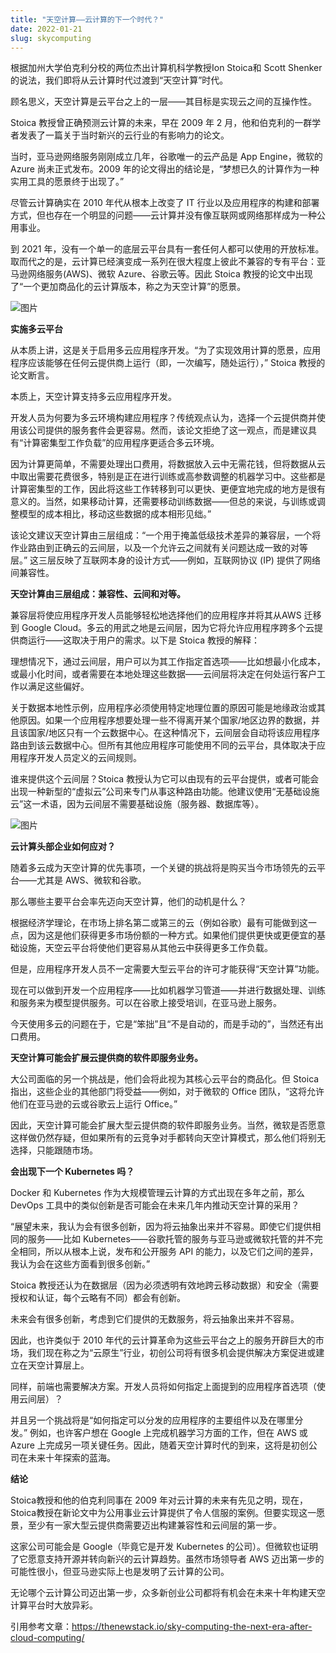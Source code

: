 ```yaml
---
title: "天空计算——云计算的下一个时代？"
date: 2022-01-21
slug: skycomputing
---
```

根据加州大学伯克利分校的两位杰出计算机科学教授Ion Stoica和 Scott Shenker 的说法，我们即将从云计算时代过渡到“天空计算”时代。


顾名思义，天空计算是云平台之上的一层——其目标是实现云之间的互操作性。

Stoica 教授曾正确预测云计算的未来，早在 2009 年 2 月，他和伯克利的一群学者发表了一篇关于当时新兴的云行业的有影响力的论文。


当时，亚马逊网络服务刚刚成立几年，谷歌唯一的云产品是 App Engine，微软的 Azure 尚未正式发布。2009 年的论文得出的结论是，“梦想已久的计算作为一种实用工具的愿景终于出现了。”


尽管云计算确实在 2010 年代从根本上改变了 IT 行业以及应用程序的构建和部署方式，但也存在一个明显的问题——云计算并没有像互联网或网络那样成为一种公用事业。


到 2021 年，没有一个单一的底层云平台具有一套任何人都可以使用的开放标准。取而代之的是，云计算已经演变成一系列在很大程度上彼此不兼容的专有平台：亚马逊网络服务(AWS)、微软 Azure、谷歌云等。因此 Stoica 教授的论文中出现了“一个更加商品化的云计算版本，称之为天空计算”的愿景。

![图片](https://p3-juejin.byteimg.com/tos-cn-i-k3u1fbpfcp/52a8e1e113284a4a9cb06d2001ac876f~tplv-k3u1fbpfcp-zoom-1.image)

**实施多云平台**

从本质上讲，这是关于启用多云应用程序开发。“为了实现效用计算的愿景，应用程序应该能够在任何云提供商上运行（即，一次编写，随处运行），” Stoica 教授的论文断言。

本质上，天空计算支持多云应用程序开发。

开发人员为何要为多云环境构建应用程序？传统观点认为，选择一个云提供商并使用该公司提供的服务套件会更容易。然而，该论文拒绝了这一观点，而是建议具有“计算密集型工作负载”的应用程序更适合多云环境。

因为计算更简单，不需要处理出口费用，将数据放入云中无需花钱，但将数据从云中取出需要花费很多，特别是正在进行训练或高参数调整的机器学习中。这些都是计算密集型的工作，因此将这些工作转移到可以更快、更便宜地完成的地方是很有意义的。当然，如果移动计算，还需要移动训练数据——但总的来说，与训练或调整模型的成本相比，移动这些数据的成本相形见绌。”

该论文建议天空计算由三层组成：“一个用于掩盖低级技术差异的兼容层，一个将作业路由到正确云的云间层，以及一个允许云之间就有关问题达成一致的对等层。” 这三层反映了互联网本身的设计方式——例如，互联网协议 (IP) 提供了网络间兼容性。

**天空计算由三层组成：兼容性、云间和对等。**

兼容层将使应用程序开发人员能够轻松地选择他们的应用程序并将其从AWS 迁移到 Google Cloud。多云的用武之地是云间层，因为它将允许应用程序跨多个云提供商运行——这取决于用户的需求。以下是 Stoica 教授的解释：

理想情况下，通过云间层，用户可以为其工作指定首选项——比如想最小化成本，或最小化时间，或者需要在本地处理这些数据——云间层将决定在何处运行客户工作以满足这些偏好。

关于数据本地性示例，应用程序必须使用特定地理位置的原因可能是地缘政治或其他原因。如果一个应用程序想要处理一些不得离开某个国家/地区边界的数据，并且该国家/地区只有一个云数据中心。在这种情况下，云间层会自动将该应用程序路由到该云数据中心。但所有其他应用程序可能使用不同的云平台，具体取决于应用程序开发人员定义的云间规则。

谁来提供这个云间层？Stoica 教授认为它可以由现有的云平台提供，或者可能会出现一种新型的“虚拟云”公司来专门从事这种路由功能。他建议使用“无基础设施云”这一术语，因为云间层不需要基础设施（服务器、数据库等）。

![图片](https://p3-juejin.byteimg.com/tos-cn-i-k3u1fbpfcp/ec2a28b8d15144c9ba795e0213e224cb~tplv-k3u1fbpfcp-zoom-1.image)

**云计算头部企业如何应对？**

随着多云成为天空计算的优先事项，一个关键的挑战将是购买当今市场领先的云平台——尤其是 AWS、微软和谷歌。

那么哪些主要平台会率先迈向天空计算，他们的动机是什么？

根据经济学理论，在市场上排名第二或第三的云（例如谷歌）最有可能做到这一点，因为这是他们获得更多市场份额的一种方式。如果他们提供更快或更便宜的基础设施，天空云平台将使他们更容易从其他云中获得更多工作负载。

但是，应用程序开发人员不一定需要大型云平台的许可才能获得“天空计算”功能。

现在可以做到开发一个应用程序——比如机器学习管道——并进行数据处理、训练和服务来为模型提供服务。可以在谷歌上接受培训，在亚马逊上服务。

今天使用多云的问题在于，它是“笨拙”且“不是自动的，而是手动的”，当然还有出口费用。

**天空计算可能会扩展云提供商的软件即服务业务。**

大公司面临的另一个挑战是，他们会将此视为其核心云平台的商品化。但 Stoica 指出，这些企业的其他部门将受益——例如，对于微软的 Office 团队，“这将允许他们在亚马逊的云或谷歌云上运行 Office。”

因此，天空计算可能会扩展大型云提供商的软件即服务业务。当然，微软是否愿意这样做仍然存疑，但如果所有的云竞争对手都转向天空计算模式，那么他们将别无选择，只能跟随市场。

**会出现下一个 Kubernetes 吗？**

Docker 和 Kubernetes 作为大规模管理云计算的方式出现在多年之前，那么 DevOps 工具中的类似创新是否可能会在未来几年内推动天空计算的采用？

“展望未来，我认为会有很多创新，因为将云抽象出来并不容易。即使它们提供相同的服务——比如 Kubernetes——谷歌托管的服务与亚马逊或微软托管的并不完全相同，所以从根本上说，发布和公开服务 API 的能力，以及它们之间的差异，我认为会在这些方面看到很多创新。”

Stoica 教授还认为在数据层（因为必须透明有效地跨云移动数据）和安全（需要授权和认证，每个云略有不同）都会有创新。

未来会有很多创新，考虑到它们提供的无数服务，将云抽象出来并不容易。

因此，也许类似于 2010 年代的云计算革命为这些云平台之上的服务开辟巨大的市场，我们现在称之为“云原生”行业，初创公司将有很多机会提供解决方案促进或建立在天空计算层上。

同样，前端也需要解决方案。开发人员将如何指定上面提到的应用程序首选项（使用云间层）？

并且另一个挑战将是“如何指定可以分发的应用程序的主要组件以及在哪里分发。” 例如，也许客户想在 Google 上完成机器学习方面的工作，但在 AWS 或 Azure 上完成另一项关键任务。因此，随着天空计算时代的到来，这将是初创公司在未来十年探索的蓝海。

**结论**

Stoica教授和他的伯克利同事在 2009 年对云计算的未来有先见之明，现在，Stoica教授在新论文中为公用事业云计算提供了令人信服的案例。但要实现这一愿景，至少有一家大型云提供商需要迈出构建兼容性和云间层的第一步。

这家公司可能会是 Google（毕竟它是开发 Kubernetes 的公司）。但微软也证明了它愿意支持开源并转向新兴的云计算趋势。虽然市场领导者 AWS 迈出第一步的可能性很小，但亚马逊实际上也是发明了云计算的公司。

无论哪个云计算公司迈出第一步，众多新创业公司都将有机会在未来十年构建天空计算平台时大放异彩。

引用参考文章：https://thenewstack.io/sky-computing-the-next-era-after-cloud-computing/
